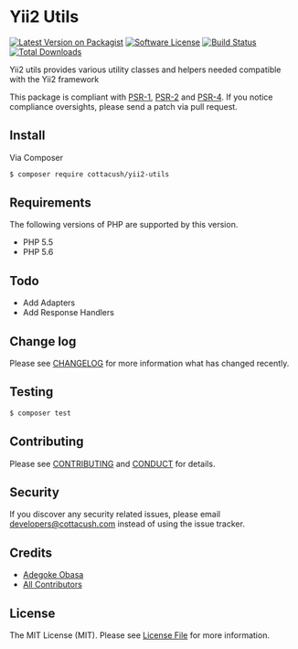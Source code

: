 # Yii2 Utils

[![Latest Version on Packagist][ico-version]][link-packagist]
[![Software License][ico-license]](LICENSE.md)
[![Build Status][ico-travis]][link-travis]
[![Total Downloads][ico-downloads]][link-downloads]

Yii2 utils provides various utility classes and helpers needed compatible with the Yii2 framework

This package is compliant with [PSR-1], [PSR-2] and [PSR-4]. If you notice compliance oversights,
please send a patch via pull request.

[PSR-1]: https://github.com/php-fig/fig-standards/blob/master/accepted/PSR-1-basic-coding-standard.md
[PSR-2]: https://github.com/php-fig/fig-standards/blob/master/accepted/PSR-2-coding-style-guide.md
[PSR-4]: https://github.com/php-fig/fig-standards/blob/master/accepted/PSR-4-autoloader.md

## Install

Via Composer

``` bash
$ composer require cottacush/yii2-utils
```

## Requirements

The following versions of PHP are supported by this version.

* PHP 5.5
* PHP 5.6

## Todo

- Add Adapters
- Add Response Handlers

## Change log

Please see [CHANGELOG](CHANGELOG.md) for more information what has changed recently.

## Testing

``` bash
$ composer test
```

## Contributing

Please see [CONTRIBUTING](CONTRIBUTING.md) and [CONDUCT](CONDUCT.md) for details.

## Security

If you discover any security related issues, please email <developers@cottacush.com> instead of using the issue tracker.

## Credits

- [Adegoke Obasa][link-author]
- [All Contributors][link-contributors]

## License

The MIT License (MIT). Please see [License File](LICENSE.md) for more information.

[ico-version]: https://img.shields.io/packagist/v/cottacush/yii2-utils.svg?style=flat-square
[ico-license]: https://img.shields.io/badge/license-MIT-brightgreen.svg?style=flat-square
[ico-travis]: https://img.shields.io/travis/CottaCush/yii2-utils/master.svg?style=flat-square
[ico-scrutinizer]: https://img.shields.io/scrutinizer/coverage/g/cottacush/yii2-utils.svg?style=flat-square
[ico-code-quality]: https://img.shields.io/scrutinizer/g/cottacush/yii2-utils.svg?style=flat-square
[ico-downloads]: https://img.shields.io/packagist/dt/cottacush/yii2-utils.svg?style=flat-square

[link-packagist]: https://packagist.org/packages/cottacush/yii2-utils
[link-travis]: https://travis-ci.org/CottaCush/yii2-utils
[link-scrutinizer]: https://scrutinizer-ci.com/g/cottacush/yii2-utils/code-structure
[link-code-quality]: https://scrutinizer-ci.com/g/cottacush/yii2-utils
[link-downloads]: https://packagist.org/packages/cottacush/yii2-utils
[link-author]: https://github.com/goke-epapa
[link-contributors]: ../../contributors
